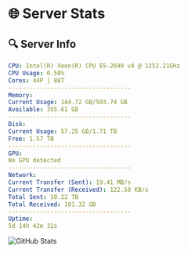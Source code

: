 # 🌐 Server Stats
## 🔍 Server Info
```yaml
CPU: Intel(R) Xeon(R) CPU E5-2699 v4 @ 1252.21GHz
CPU Usage: 0.50%
Cores: 44P | 88T
-----------------------------------
Memory:
Current Usage: 144.72 GB/503.74 GB
Available: 355.61 GB
-----------------------------------
Disk:
Current Usage: 57.25 GB/1.71 TB
Free: 1.57 TB
-----------------------------------
GPU:
No GPU detected
-----------------------------------
Network:
Current Transfer (Sent): 19.41 MB/s
Current Transfer (Received): 122.58 KB/s
Total Sent: 10.22 TB
Total Received: 101.32 GB
-----------------------------------
Uptime:
5d 14h 42m 32s
```
![GitHub Stats](https://img.shields.io/badge/Updated-2025-03-13_12:05:21-blue)